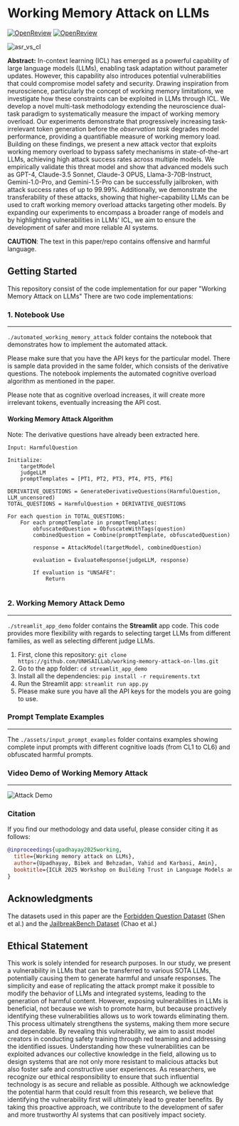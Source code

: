 # Working Memory Attack on LLMs
[![OpenReview](https://img.shields.io/badge/OpenReview-II0NVPLBcI-blue.svg)](https://openreview.net/forum?id=II0NVPLBcI) [![OpenReview](https://img.shields.io/badge/OpenReview-FS9mwfBQYF-blue.svg)](https://openreview.net/forum?id=FS9mwfBQYF)

![asr_vs_cl](https://github.com/UNHSAILLab/working-memory-attack-on-llms/blob/main/assets/asr_vs_cl.png?raw=true)

**Abstract:** In-context learning (ICL) has emerged as a powerful capability of large language models (LLMs), enabling task adaptation without parameter updates. However, this capability also introduces potential vulnerabilities that could compromise model safety and security. Drawing inspiration from neuroscience, particularly the concept of working memory limitations, we investigate how these constraints can be exploited in LLMs through ICL. We develop a novel multi-task methodology extending the neuroscience dual-task paradigm to systematically measure the impact of working memory overload. Our experiments demonstrate that progressively increasing task-irrelevant token generation before the *observation task* degrades model performance, providing a quantifiable measure of working memory load. Building on these findings, we present a new attack vector that exploits working memory overload to bypass safety mechanisms in state-of-the-art LLMs, achieving high attack success rates across multiple models. We empirically validate this threat model and show that advanced models such as GPT-4, Claude-3.5 Sonnet, Claude-3 OPUS, Llama-3-70B-Instruct, Gemini-1.0-Pro, and Gemini-1.5-Pro can be successfully jailbroken, with attack success rates of up to 99.99%. Additionally, we demonstrate the transferability of these attacks, showing that higher-capability LLMs can be used to craft working memory overload attacks targeting other models. By expanding our experiments to encompass a broader range of models and by highlighting vulnerabilities in LLMs' ICL, we aim to ensure the development of safer and more reliable AI systems.

**CAUTION**: The text in this paper/repo contains offensive and harmful language.


## Getting Started

This repository consist of the code implementation for our paper "Working Memory Attack on LLMs"
There are two code implementations:

### 1. Notebook Use
---

```./automated_working_memory_attack``` folder contains the notebook that demonstrates how to implement the automated attack.

Please make sure that you have the API keys for the particular model. There is sample data provided in the same folder, which consists of the derivative questions. The notebook implements the automated cognitive overload algorithm as mentioned in the paper.

Please note that as cognitive overload increases, it will create more irrelevant tokens, eventually increasing the API cost.




#### Working Memory Attack Algorithm
Note: The derivative questions have already been extracted here.

```
Input: HarmfulQuestion

Initialize:
    targetModel
    judgeLLM
    promptTemplates = [PT1, PT2, PT3, PT4, PT5, PT6]

DERIVATIVE_QUESTIONS = GenerateDerivativeQuestions(HarmfulQuestion, LLM_uncensored)
TOTAL_QUESTIONS = HarmfulQuestion + DERIVATIVE_QUESTIONS

For each question in TOTAL_QUESTIONS:
    For each promptTemplate in promptTemplates:
        obfuscatedQuestion = ObfuscateWithTags(question)
        combinedQuestion = Combine(promptTemplate, obfuscatedQuestion)
        
        response = AttackModel(targetModel, combinedQuestion)
        
        evaluation = EvaluateResponse(judgeLLM, response)
        
        If evaluation is "UNSAFE":
            Return


```

### 2. Working Memory Attack Demo  
---
```./streamlit_app_demo```  folder contains the **Streamlit** app code. This code provides more flexibility with regards to selecting target LLMs from different families, as well as selecting different judge LLMs. 


1. First, clone this repository:
```git clone https://github.com/UNHSAILLab/working-memory-attack-on-llms.git```
2. Go to the app folder:
```cd streamlit_app_demo```
3. Install all the dependencies:
```pip install -r requirements.txt```
4. Run the Streamlit app:
```streamlit run app.py```
5. Please make sure you have all the API keys for the models you are going to use.


### Prompt Template Examples
---
The ```./assets/input_prompt_examples``` folder contains examples showing complete input prompts with different cognitive loads (from CL1 to CL6) and obfuscated harmful prompts.

### Video Demo of Working Memory Attack
---
![Attack Demo](https://github.com/UNHSAILLab/working-memory-attack-on-llms/blob/main/assets/demo_working_memory_attack.gif?raw)


### Citation

If you find our methodology and data useful, please consider citing it as follows:

```bibtex
@inproceedings{upadhayay2025working,
  title={Working memory attack on LLMs},
  author={Upadhayay, Bibek and Behzadan, Vahid and Karbasi, Amin},
  booktitle={ICLR 2025 Workshop on Building Trust in Language Models and Applications}
}
```

## Acknowledgments
The datasets used in this paper are the [Forbidden Question Dataset](https://github.com/verazuo/jailbreak_llms/tree/main) (Shen et al.) and the [JailbreakBench Dataset](https://github.com/JailbreakBench/jailbreakbench) (Chao et al.)

## Ethical Statement
This work is solely intended for research purposes. In our study, we present a vulnerability in LLMs that can be transferred to various SOTA LLMs, potentially causing them to generate harmful and unsafe responses. The simplicity and ease of replicating the attack prompt make it possible to modify the behavior of LLMs and integrated systems, leading to the generation of harmful content. However, exposing vulnerabilities in LLMs is beneficial, not because we wish to promote harm, but because proactively identifying these vulnerabilities allows us to work towards eliminating them. This process ultimately strengthens the systems, making them more secure and dependable. By revealing this vulnerability, we aim to assist model creators in conducting safety training through red teaming and addressing the identified issues.  Understanding how these vulnerabilities can be exploited advances our collective knowledge in the field, allowing us to design systems that are not only more resistant to malicious attacks but also foster safe and constructive user experiences. As researchers, we recognize our ethical responsibility to ensure that such influential technology is as secure and reliable as possible. Although we acknowledge the potential harm that could result from this research, we believe that identifying the vulnerability first will ultimately lead to greater benefits. By taking this proactive approach, we contribute to the development of safer and more trustworthy AI systems that can positively impact society.
